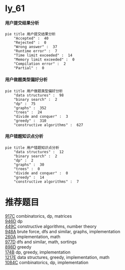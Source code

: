# ly_61

<!-- tabs:start -->



#### **用户提交结果分析**

```mermaid
pie title 用户提交结果分析
    "Accepted" :  40
    "Rejected" :  0
    "Wrong answer" :  37
    "Runtime error" :  7
    "Time limit exceeded" :  14
    "Memory limit exceeded" :  0
    "Compilation error" :  2
    "Partial" :  0
```

#### **用户做题类型偏好分析**

```mermaid
pie title 用户做题类型偏好分析
    "data structures" :  98
    "binary search" :  2
    "dp" :  75
    "graphs" :  352
    "trees" :  24
    "divide and conquer" :  3
    "greedy" :  310
    "constructive algorithms" :  627
```
#### **用户错题知识点分析**

```mermaid
pie title 用户错题知识点分析
    "data structures" :  12
    "binary search" :  2
    "dp" :  2
    "graphs" :  30
    "trees" :  0
    "divide and conquer" :  0
    "greedy" :  14
    "constructive algorithms" :  7
```



<!-- tabs:end -->
# 推荐题目
[917C](https://codeforces.com/contest/917/problem/C)		combinatorics,
                        dp,
                        matrices		  
[946D](https://codeforces.com/contest/946/problem/D)		dp		  
[449C](https://codeforces.com/contest/449/problem/C)		constructive algorithms,
                        number theory		  
[948A](https://codeforces.com/contest/948/problem/A)		brute force,
                        dfs and similar,
                        graphs,
                        implementation		  
[260A](https://codeforces.com/contest/260/problem/A)		implementation,
                        math		  
[977D](https://codeforces.com/contest/977/problem/D)		dfs and similar,
                        math,
                        sortings		  
[898D](https://codeforces.com/contest/898/problem/D)		greedy		  
[174B](https://codeforces.com/contest/174/problem/B)		dp,
                        greedy,
                        implementation		  
[1217E](https://codeforces.com/contest/1217/problem/E)		data structures,
                        greedy,
                        implementation,
                        math		  
[1084C](https://codeforces.com/contest/1084/problem/C)		combinatorics,
                        dp,
                        implementation		  
